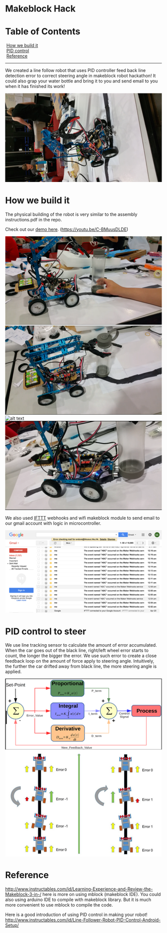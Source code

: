 # Makeblock Hack

# Table of Contents
&nbsp;[How we build it](https://github.com/stevealbertwong/proxy/blob/master/README.md#How-we-build-it)  <br/> 
&nbsp;[PID control](https://github.com/stevealbertwong/proxy/blob/master/README.md#PID-control-to-steer)  <br/> 
&nbsp;[Reference](https://github.com/stevealbertwong/proxy/blob/master/README.md#Reference)  <br/> 

--- 

We created a line follow robot that uses PID controller feed back line detection error to correct steering angle in makeblock robot hackathon! It could also grap your water bottle and bring it to you and send email to you when it has finished its work!

![alt text](https://raw.githubusercontent.com/stevealbertwong/makeblockhack/master/pic/pic.jpg)


# How we build it
The physical building of the robot is very similar to the assembly instructions.pdf in the repo.

Check out our [demo here](https://youtu.be/C-BMuusDLDE). (https://youtu.be/C-BMuusDLDE)

![alt text](https://raw.githubusercontent.com/stevealbertwong/makeblockhack/master/pic/pic1.png)
![alt text](https://raw.githubusercontent.com/stevealbertwong/makeblockhack/master/pic/pic2.png)
![alt text](https://raw.githubusercontent.com/stevealbertwong/makeblockhack/master/pic/pic3.png)
![alt text](https://raw.githubusercontent.com/stevealbertwong/makeblockhack/master/pic/pic4.png)


We also used [IFTTT](https://ifttt.com/maker_webhooks) webhooks and wifi makeblock module to send email to our gmail account with logic in microcontroller. 

![alt text](https://raw.githubusercontent.com/stevealbertwong/makeblockhack/master/pic/makebot_api_IFTTT.png)

# PID control to steer

We use line tracking sensor to calculate the amount of error accumulated. When the car goes out of the black line, right/left wheel error starts to count, the longer the bigger the error. We use such error to create a close feedback loop on the amount of force apply to steering angle. Intuitively, the further the car drifted away from black line, the more steering angle is applied.

![alt text](https://raw.githubusercontent.com/stevealbertwong/makeblockhack/master/pic/pid1.png)
![alt text](https://raw.githubusercontent.com/stevealbertwong/makeblockhack/master/pic/pid2.png)

# Reference 

http://www.instructables.com/id/Learning-Experience-and-Review-the-Makeblock-3-in-/ here is more on using mblock (makeblock IDE). You could also using arduino IDE to compile with makeblock library. But it is much more convenient to use mblock to compile the code.

Here is a good introduction of using PID control in making your robot!
http://www.instructables.com/id/Line-Follower-Robot-PID-Control-Android-Setup/




